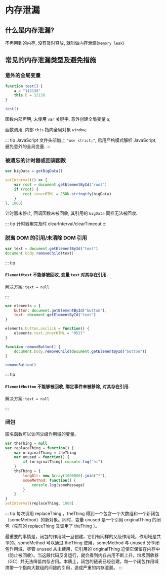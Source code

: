 # 内存泄漏

## 什么是内存泄漏?

不再用到的内存, 没有及时释放, 就叫做内存泄漏(`memory leak`)

## 常见的内存泄漏类型及避免措施

### 意外的全局变量

```js
function test() {
	a = "112138"
	this.b = 12138
}

test()
```

函数内部声明, 未使用 `var` 关键字, 意外创建全局变量 `a`;

函数调用, 内部 `this` 指向全局对象 `window`;

::: tip
JavaScript 文件头部加上 `"use strict;"`, 启用严格模式解析 JavaScript, 避免意外的全局变量.
:::

### 被遗忘的计时器或回调函数

```js
var bigData = getBigData()

setInterval(() => {
	var root = document.getElementById("root")
	if (root) {
		root.innerHTML = JSON.stringify(bigData)
	}
}, 1000)
```

计时器未停止, 回调函数未被回收, 其引用的 `bigData` 同样无法被回收.

::: tip
计时器用完及时 clearInterval/clearTimeout
:::

### 脱离 DOM 的引用/未清除 DOM 引用

```js
var text = document.getElementById("text")
document.body.removeChild(text)
```

::: tip

#### `Element#text` 不能够被回收, 变量 `text` 对其存在引用.

解决方案: `text = null`

:::

```js
var elements = {
	button: document.getElementById("button"),
	text: document.getElementById("text")
}

elements.button.onclick = function() {
	elements.text.innerHTML = "9527"
}

function removeButton() {
	document.body.removeChild(document.getElementById("button"))
}

removeButton()
```

::: tip

#### `Element#button` 不能够被回收, 绑定事件未被移除, 对其存在引用.

解决方案: `text = null`

:::

### 闭包

匿名函数可以访问父级作用域的变量。

```js
var theThing = null
var replaceThing = function() {
	var originalThing = theThing
	var unused = function() {
		if (originalThing) console.log("hi")
	}
	theThing = {
		longStr: new Array(1000000).join("*"),
		someMethod: function() {
			console.log(someMessage)
		}
	}
}
setInterval(replaceThing, 1000)
```

::: tip
每次调用 replaceThing ，theThing 得到一个包含一个大数组和一个新闭包（someMethod）的新对象。同时，变量 unused 是一个引用 originalThing 的闭包（先前的 replaceThing 又调用了 theThing ）。

最重要的事情是，闭包的作用域一旦创建，它们有同样的父级作用域，作用域是共享的。someMethod 可以通过 theThing 使用，someMethod 与 unused 分享闭包作用域，尽管 unused 从未使用，它引用的 originalThing 迫使它保留在内存中（防止被回收）。当这段代码反复运行，就会看到内存占用不断上升，垃圾回收器（GC）并无法降低内存占用。本质上，闭包的链表已经创建，每一个闭包作用域携带一个指向大数组的间接的引用，造成严重的内存泄漏。
:::
